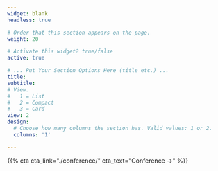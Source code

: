 ```yaml
---
widget: blank
headless: true

# Order that this section appears on the page.
weight: 20

# Activate this widget? true/false
active: true

# ... Put Your Section Options Here (title etc.) ...
title: 
subtitle:
# View.
#   1 = List
#   2 = Compact
#   3 = Card
view: 2
design:
  # Choose how many columns the section has. Valid values: 1 or 2.
  columns: '1'

---
```


{{% cta cta_link="./conference/" cta_text="Conference →" %}}